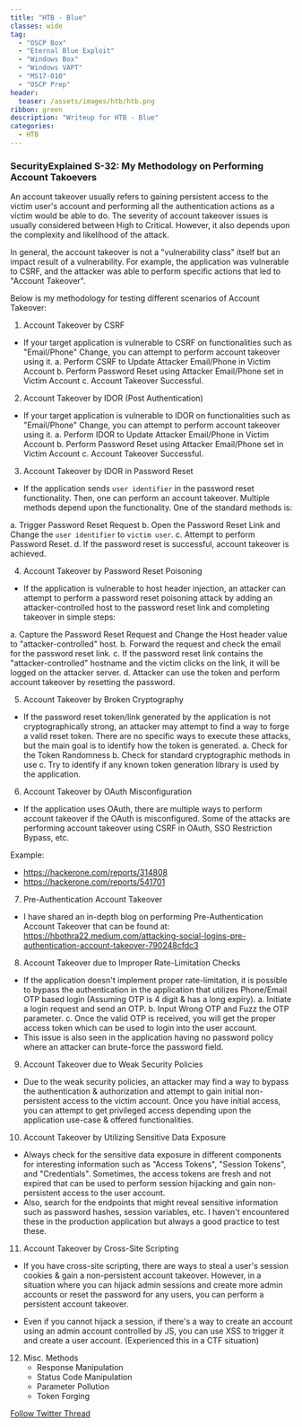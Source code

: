 ```yaml
---
title: "HTB - Blue"
classes: wide
tag: 
  - "OSCP Box"
  - "Eternal Blue Exploit"
  - "Windows Box"
  - "Windows VAPT"
  - "MS17-010"
  - "OSCP Prep"
header:
  teaser: /assets/images/htb/htb.png
ribbon: green
description: "Writeup for HTB - Blue"
categories:
  - HTB
---
```


### SecurityExplained S-32: My Methodology on Performing Account Takoevers


An account takeover usually refers to gaining persistent access to the victim user's account and performing all the authentication actions as a victim would be able to do. The severity of account takeover issues is usually considered between High to Critical. However, it also depends upon the complexity and likelihood of the attack.

In general, the account takeover is not a "vulnerability class" itself but an impact result of a vulnerability. For example, the application was vulnerable to CSRF, and the attacker was able to perform specific actions that led to "Account Takeover".

Below is my methodology for testing different scenarios of Account Takeover:

1. Account Takeover by CSRF
- If your target application is vulnerable to CSRF on functionalities such as "Email/Phone" Change, you can attempt to perform account takeover using it.
a. Perform CSRF to Update Attacker Email/Phone in Victim Account
b. Perform Password Reset using Attacker Email/Phone set in Victim Account
c. Account Takeover Successful.

2. Account Takeover by IDOR (Post Authentication)
- If your target application is vulnerable to IDOR on functionalities such as "Email/Phone" Change, you can attempt to perform account takeover using it.
a. Perform IDOR to Update Attacker Email/Phone in Victim Account
b. Perform Password Reset using Attacker Email/Phone set in Victim Account
c. Account Takeover Successful.

3. Account Takeover by IDOR in Password Reset
- If the application sends `user identifier` in the password reset functionality. Then, one can perform an account takeover. Multiple methods depend upon the functionality. One of the standard methods is:

a. Trigger Password Reset Request
b. Open the Password Reset Link and Change the `user identifier` to `victim user`.
c. Attempt to perform Password Reset.
d. If the password reset is successful, account takeover is achieved.

4. Account Takeover by Password Reset Poisoning
- If the application is vulnerable to host header injection, an attacker can attempt to perform a password reset poisoning attack by adding an attacker-controlled host to the password reset link and completing takeover in simple steps:

a. Capture the Password Reset Request and Change the Host header value to "attacker-controlled" host.
b. Forward the request and check the email for the password reset link.
c. If the password reset link contains the "attacker-controlled" hostname and the victim clicks on the link, it will be logged on the attacker server.
d. Attacker can use the token and perform account takeover by resetting the password.

5. Account Takeover by Broken Cryptography
- If the password reset token/link generated by the application is not cryptographically strong, an attacker may attempt to find a way to forge a valid reset token. There are no specific ways to execute these attacks, but the main goal is to identify how the token is generated.
a. Check for the Token Randomness
b. Check for standard cryptographic methods in use
c. Try to identify if any known token generation library is used by the application.

6. Account Takeover by OAuth Misconfiguration
- If the application uses OAuth, there are multiple ways to perform account takeover if the OAuth is misconfigured. Some of the attacks are performing account takeover using CSRF in OAuth, SSO Restriction Bypass, etc.

Example:
- https://hackerone.com/reports/314808
- https://hackerone.com/reports/541701

7. Pre-Authentication Account Takeover
- I have shared an in-depth blog on performing Pre-Authentication Account Takeover that can be found at: https://hbothra22.medium.com/attacking-social-logins-pre-authentication-account-takeover-790248cfdc3

8. Account Takeover due to Improper Rate-Limitation Checks
- If the application doesn't implement proper rate-limitation, it is possible to bypass the authentication in the application that utilizes Phone/Email OTP based login (Assuming OTP is 4 digit & has a long expiry).
a. Initiate a login request and send an OTP.
b. Input Wrong OTP and Fuzz the OTP parameter.
c. Once the valid OTP is received, you will get the proper access token which can be used to login into the user account.
- This issue is also seen in the application having no password policy where an attacker can brute-force the password field.

9. Account Takeover due to Weak Security Policies
- Due to the weak security policies, an attacker may find a way to bypass the authentication & authorization and attempt to gain initial non-persistent access to the victim account. Once you have initial access, you can attempt to get privileged access depending upon the application use-case & offered functionalities.

10. Account Takeover by Utilizing Sensitive Data Exposure
- Always check for the sensitive data exposure in different components for interesting information such as "Access Tokens", "Session Tokens", and "Credentials". Sometimes, the access tokens are fresh and not expired that can be used to perform session hijacking and gain non-persistent access to the user account.
- Also, search for the endpoints that might reveal sensitive information such as password hashes, session variables, etc. I haven't encountered these in the production application but always a good practice to test these.

11. Account Takeover by Cross-Site Scripting
- If you have cross-site scripting, there are ways to steal a user's session cookies & gain a non-persistent account takeover. However, in a situation where you can hijack admin sessions and create more admin accounts or reset the password for any users, you can perform a persistent account takeover.

- Even if you cannot hijack a session, if there's a way to create an account using an admin account controlled by JS, you can use XSS to trigger it and create a user account. (Experienced this in a CTF situation)

12. Misc. Methods
    - Response Manipulation
    - Status Code Manipulation
    - Parameter Pollution
    - Token Forging


[Follow Twitter Thread](https://twitter.com/harshbothra_/status/1488504894294466561?s=20&t=DGEwqEwXwFbWH0VXkOKVsQ)

